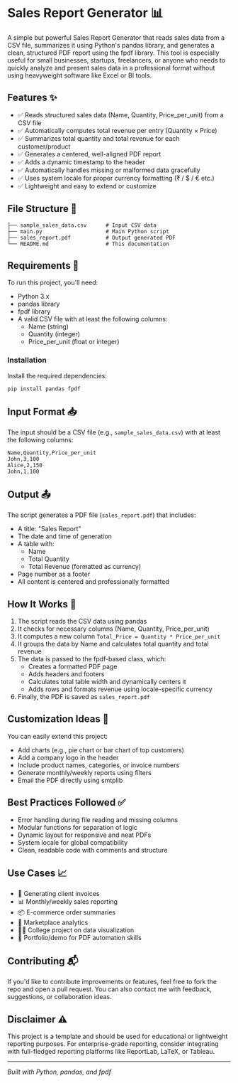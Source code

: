 # Sales Report Generator 📊

A simple but powerful Sales Report Generator that reads sales data from a CSV file, summarizes it using Python's pandas library, and generates a clean, structured PDF report using the fpdf library. This tool is especially useful for small businesses, startups, freelancers, or anyone who needs to quickly analyze and present sales data in a professional format without using heavyweight software like Excel or BI tools.

## Features ✨

- ✅ Reads structured sales data (Name, Quantity, Price_per_unit) from a CSV file
- ✅ Automatically computes total revenue per entry (Quantity × Price)
- ✅ Summarizes total quantity and total revenue for each customer/product
- ✅ Generates a centered, well-aligned PDF report
- ✅ Adds a dynamic timestamp to the header
- ✅ Automatically handles missing or malformed data gracefully
- ✅ Uses system locale for proper currency formatting (₹ / $ / € etc.)
- ✅ Lightweight and easy to extend or customize

## File Structure 📁

```
├── sample_sales_data.csv      # Input CSV data
├── main.py                    # Main Python script
├── sales_report.pdf           # Output generated PDF
└── README.md                  # This documentation
```

## Requirements 🔧

To run this project, you'll need:

- Python 3.x
- pandas library
- fpdf library
- A valid CSV file with at least the following columns:
  - Name (string)
  - Quantity (integer)
  - Price_per_unit (float or integer)

### Installation

Install the required dependencies:

```bash
pip install pandas fpdf
```

## Input Format 📥

The input should be a CSV file (e.g., `sample_sales_data.csv`) with at least the following columns:

```csv
Name,Quantity,Price_per_unit
John,3,100
Alice,2,150
John,1,100
```

## Output 📤

The script generates a PDF file (`sales_report.pdf`) that includes:

- A title: "Sales Report"
- The date and time of generation
- A table with:
  - Name
  - Total Quantity
  - Total Revenue (formatted as currency)
- Page number as a footer
- All content is centered and professionally formatted

## How It Works 🧠

1. The script reads the CSV data using pandas
2. It checks for necessary columns (Name, Quantity, Price_per_unit)
3. It computes a new column `Total_Price = Quantity * Price_per_unit`
4. It groups the data by Name and calculates total quantity and total revenue
5. The data is passed to the fpdf-based class, which:
   - Creates a formatted PDF page
   - Adds headers and footers
   - Calculates total table width and dynamically centers it
   - Adds rows and formats revenue using locale-specific currency
6. Finally, the PDF is saved as `sales_report.pdf`

## Customization Ideas 🔄

You can easily extend this project:

- Add charts (e.g., pie chart or bar chart of top customers)
- Add a company logo in the header
- Include product names, categories, or invoice numbers
- Generate monthly/weekly reports using filters
- Email the PDF directly using smtplib

## Best Practices Followed ✅

- Error handling during file reading and missing columns
- Modular functions for separation of logic
- Dynamic layout for responsive and neat PDFs
- System locale for global compatibility
- Clean, readable code with comments and structure

## Use Cases 📈

- 🧾 Generating client invoices
- 📊 Monthly/weekly sales reporting
- 📦 E-commerce order summaries
- 🛒 Marketplace analytics
- 🧑‍💻 College project on data visualization
- 💼 Portfolio/demo for PDF automation skills

## Contributing 📬

If you'd like to contribute improvements or features, feel free to fork the repo and open a pull request. You can also contact me with feedback, suggestions, or collaboration ideas.

## Disclaimer ⚠️

This project is a template and should be used for educational or lightweight reporting purposes. For enterprise-grade reporting, consider integrating with full-fledged reporting platforms like ReportLab, LaTeX, or Tableau.

---

*Built with Python, pandas, and fpdf*
